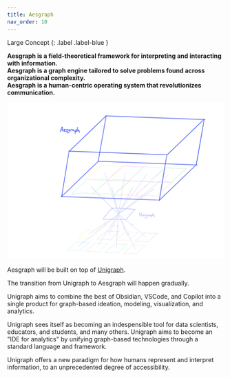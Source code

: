 ```yaml
---
title: Aesgraph
nav_order: 10
---
```


Large Concept
{: .label .label-blue }

**Aesgraph is a field-theoretical framework for interpreting and interacting with information.**<br>
**Aesgraph is a graph engine tailored to solve problems found across organizational complexity.**<br>
**Aesgraph is a human-centric operating system that revolutionizes communication.**<br>

![AesgraphBox](../assets/images/aesgraph-box.jpg)

Aesgraph will be built on top of [Unigraph](../overview.md).

The transition from Unigraph to Aesgraph will happen gradually. 

Unigraph aims to combine the best of Obsidian, VSCode, and Copilot into a single product for graph-based ideation, modeling, visualization, and analytics. 

Unigraph sees itself as becoming an indespensible tool for data scientists, educators, and students, and many others. Unigraph aims to become an "IDE for analytics" by unifying graph-based technologies through a standard language and framework.

Unigraph offers a new paradigm for how humans represent and interpret information, to an unprecedented degree of accessibility.

